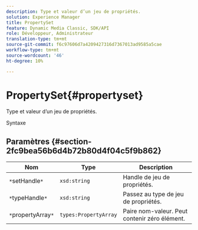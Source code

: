 ```yaml
---
description: Type et valeur d’un jeu de propriétés.
solution: Experience Manager
title: PropertySet
feature: Dynamic Media Classic, SDK/API
role: Développeur, Administrateur
translation-type: tm+mt
source-git-commit: f6c97606d7a4209427316d7367013ad9585a5cae
workflow-type: tm+mt
source-wordcount: '46'
ht-degree: 10%

---
```



# PropertySet{#propertyset}

Type et valeur d’un jeu de propriétés.

Syntaxe

## Paramètres {#section-2fc9bea56b6d4b72b80d4f04c5f9b862}

| Nom | Type | Description |
|---|---|---|
| `*`setHandle`*` | `xsd:string` | Handle de jeu de propriétés. |
| `*`typeHandle`*` | `xsd:string` | Passez au type de jeu de propriétés. |
| `*`propertyArray`*` | `types:PropertyArray` | Paire nom-valeur. Peut contenir zéro élément. |

